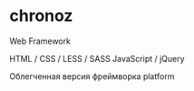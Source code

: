 # chronoz
Web Framework

HTML / CSS / LESS / SASS
JavaScript / jQuery

Облегченная версия фреймворка platform
